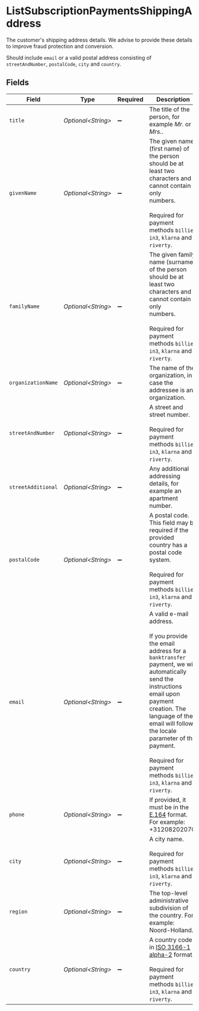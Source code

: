 # ListSubscriptionPaymentsShippingAddress

The customer's shipping address details. We advise to provide these details to improve fraud protection and
conversion.

Should include `email` or a valid postal address consisting of `streetAndNumber`, `postalCode`, `city` and
`country`.


## Fields

| Field                                                                                                                                                                                                                                                                                                              | Type                                                                                                                                                                                                                                                                                                               | Required                                                                                                                                                                                                                                                                                                           | Description                                                                                                                                                                                                                                                                                                        | Example                                                                                                                                                                                                                                                                                                            |
| ------------------------------------------------------------------------------------------------------------------------------------------------------------------------------------------------------------------------------------------------------------------------------------------------------------------ | ------------------------------------------------------------------------------------------------------------------------------------------------------------------------------------------------------------------------------------------------------------------------------------------------------------------ | ------------------------------------------------------------------------------------------------------------------------------------------------------------------------------------------------------------------------------------------------------------------------------------------------------------------ | ------------------------------------------------------------------------------------------------------------------------------------------------------------------------------------------------------------------------------------------------------------------------------------------------------------------ | ------------------------------------------------------------------------------------------------------------------------------------------------------------------------------------------------------------------------------------------------------------------------------------------------------------------ |
| `title`                                                                                                                                                                                                                                                                                                            | *Optional\<String>*                                                                                                                                                                                                                                                                                                | :heavy_minus_sign:                                                                                                                                                                                                                                                                                                 | The title of the person, for example *Mr.* or *Mrs.*.                                                                                                                                                                                                                                                              | Mr.                                                                                                                                                                                                                                                                                                                |
| `givenName`                                                                                                                                                                                                                                                                                                        | *Optional\<String>*                                                                                                                                                                                                                                                                                                | :heavy_minus_sign:                                                                                                                                                                                                                                                                                                 | The given name (first name) of the person should be at least two characters and cannot contain only<br/>numbers.<br/><br/>Required for payment methods `billie`, `in3`, `klarna` and `riverty`.                                                                                                                    | Piet                                                                                                                                                                                                                                                                                                               |
| `familyName`                                                                                                                                                                                                                                                                                                       | *Optional\<String>*                                                                                                                                                                                                                                                                                                | :heavy_minus_sign:                                                                                                                                                                                                                                                                                                 | The given family name (surname) of the person should be at least two characters and cannot contain only<br/>numbers.<br/><br/>Required for payment methods `billie`, `in3`, `klarna` and `riverty`.                                                                                                                | Mondriaan                                                                                                                                                                                                                                                                                                          |
| `organizationName`                                                                                                                                                                                                                                                                                                 | *Optional\<String>*                                                                                                                                                                                                                                                                                                | :heavy_minus_sign:                                                                                                                                                                                                                                                                                                 | The name of the organization, in case the addressee is an organization.                                                                                                                                                                                                                                            | Mollie B.V.                                                                                                                                                                                                                                                                                                        |
| `streetAndNumber`                                                                                                                                                                                                                                                                                                  | *Optional\<String>*                                                                                                                                                                                                                                                                                                | :heavy_minus_sign:                                                                                                                                                                                                                                                                                                 | A street and street number.<br/><br/>Required for payment methods `billie`, `in3`, `klarna` and `riverty`.                                                                                                                                                                                                         | Keizersgracht 126                                                                                                                                                                                                                                                                                                  |
| `streetAdditional`                                                                                                                                                                                                                                                                                                 | *Optional\<String>*                                                                                                                                                                                                                                                                                                | :heavy_minus_sign:                                                                                                                                                                                                                                                                                                 | Any additional addressing details, for example an apartment number.                                                                                                                                                                                                                                                | Apt. 1                                                                                                                                                                                                                                                                                                             |
| `postalCode`                                                                                                                                                                                                                                                                                                       | *Optional\<String>*                                                                                                                                                                                                                                                                                                | :heavy_minus_sign:                                                                                                                                                                                                                                                                                                 | A postal code. This field may be required if the provided country has a postal code system.<br/><br/>Required for payment methods `billie`, `in3`, `klarna` and `riverty`.                                                                                                                                         | 1234AB                                                                                                                                                                                                                                                                                                             |
| `email`                                                                                                                                                                                                                                                                                                            | *Optional\<String>*                                                                                                                                                                                                                                                                                                | :heavy_minus_sign:                                                                                                                                                                                                                                                                                                 | A valid e-mail address.<br/><br/>If you provide the email address for a `banktransfer` payment, we will automatically send the instructions<br/>email upon payment creation. The language of the email will follow the locale parameter of the payment.<br/><br/>Required for payment methods `billie`, `in3`, `klarna` and `riverty`. | piet@example.org                                                                                                                                                                                                                                                                                                   |
| `phone`                                                                                                                                                                                                                                                                                                            | *Optional\<String>*                                                                                                                                                                                                                                                                                                | :heavy_minus_sign:                                                                                                                                                                                                                                                                                                 | If provided, it must be in the [E.164](https://en.wikipedia.org/wiki/E.164) format. For example: +31208202070.                                                                                                                                                                                                     | 31208202070                                                                                                                                                                                                                                                                                                        |
| `city`                                                                                                                                                                                                                                                                                                             | *Optional\<String>*                                                                                                                                                                                                                                                                                                | :heavy_minus_sign:                                                                                                                                                                                                                                                                                                 | A city name.<br/><br/>Required for payment methods `billie`, `in3`, `klarna` and `riverty`.                                                                                                                                                                                                                        | Amsterdam                                                                                                                                                                                                                                                                                                          |
| `region`                                                                                                                                                                                                                                                                                                           | *Optional\<String>*                                                                                                                                                                                                                                                                                                | :heavy_minus_sign:                                                                                                                                                                                                                                                                                                 | The top-level administrative subdivision of the country. For example: Noord-Holland.                                                                                                                                                                                                                               | Noord-Holland                                                                                                                                                                                                                                                                                                      |
| `country`                                                                                                                                                                                                                                                                                                          | *Optional\<String>*                                                                                                                                                                                                                                                                                                | :heavy_minus_sign:                                                                                                                                                                                                                                                                                                 | A country code in [ISO 3166-1 alpha-2](https://en.wikipedia.org/wiki/ISO_3166-1_alpha-2) format.<br/><br/>Required for payment methods `billie`, `in3`, `klarna` and `riverty`.                                                                                                                                    | NL                                                                                                                                                                                                                                                                                                                 |